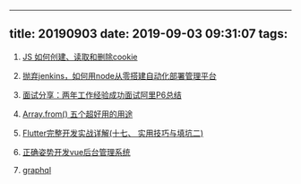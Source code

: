 <!--
 * @Description: In User Settings Edit
 * @Author: your name
 * @Date: 2019-09-03 09:31:07
 * @LastEditTime: 2019-09-03 09:46:32
 * @LastEditors: Please set LastEditors
 -->
---
title: 20190903
date: 2019-09-03 09:31:07
tags:
---

1. [JS 如何创建、读取和删除cookie](https://juejin.im/post/5d6db06af265da03ef7a2de3)

2. [抛弃jenkins，如何用node从零搭建自动化部署管理平台](https://juejin.im/post/5d6c6d406fb9a06b2f5fc9bb)

3. [面试分享：两年工作经验成功面试阿里P6总结](https://juejin.im/post/5d690c726fb9a06b155dd40d)

4. [Array.from() 五个超好用的用途](https://juejin.im/post/5d66b019f265da03a715e5d7)

5. [Flutter完整开发实战详解(十七、 实用技巧与填坑二)](https://juejin.im/post/5d6cb579f265da03da24aeb9)

6. [正确姿势开发vue后台管理系统](https://juejin.im/post/5d69f6676fb9a06b0b1c8cd2#heading-9)

7. [graphql](https://graphql.cn/)